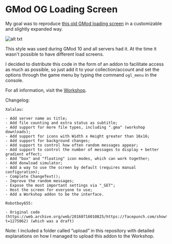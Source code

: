 # GMod OG Loading Screen

My goal was to reproduce [this old GMod loading screen](https://steamcommunity.com/sharedfiles/filedetails/?id=17641278) in a customizable and slightly expanded way.

![alt txt](https://i.imgur.com/pGci0sq.png)

This style was used during GMod 10 and all servers had it. At the time it wasn't possible to have different load screens.

I decided to distribute this code in the form of an addon to facilitate access as much as possible, so just add it to your collection/account and set the options through the game menu by typing the command ``ogl_menu`` in the console.

For all information, visit the [Workshop](https://steamcommunity.com/sharedfiles/filedetails/?id=2471861417).

Changelog:

    Xalalau:

    - Add server name as title;
    - Add file counting and extra status as subtitle;
    - Add support for more file types, including ".gma" (workshop downloads);
    - Add support for icons with Width x Height greater than 16x16;
    - Add support for background changes;
    - Add support to control how often random messages appear;
    - Add support to control the number of messages to display + better gradient effect;
    - Add "box" and "floating" icon modes, which can work together;
    - Add donwload simulator;
    - Add a way to use the screen by default (requires manual configuration);
    - Complete ChangeText();
    - Improve the random messages;
    - Expose the most important settings via "_GET";
    - Host the screen for everyone to use;
    - Add a Workshop addon to be the interface.

    Robotboy655:

    - Original code (https://web.archive.org/web/20160716010825/https://facepunch.com/showthread.php?t=1275062) (which was a draft)


Note: I included a folder called “upload” in this repository with detailed explanations on how I managed to upload this addon to the Workshop.